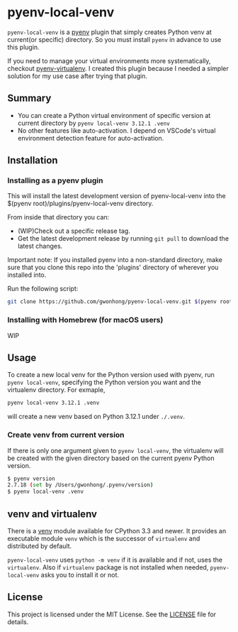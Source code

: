 # pyenv-local-venv

`pyenv-local-venv` is a [pyenv](https://github.com/pyenv/pyenv) plugin that simply creates Python venv at current(or specific) directory. So you must install `pyenv` in advance to use this plugin.

If you need to manage your virtual environments more systematically, checkout [pyenv-virtualenv](https://github.com/pyenv/pyenv-virtualenv). I created this plugin because I needed a simpler solution for my use case after trying that plugin.

## Summary

- You can create a Python virtual environment of specific version at current directory by `pyenv local-venv 3.12.1 .venv`
- No other features like auto-activation. I depend on VSCode's virtual environment detection feature for auto-activation.

## Installation

### Installing as a pyenv plugin

This will install the latest development version of pyenv-local-venv into the $(pyenv root)/plugins/pyenv-local-venv directory.

From inside that directory you can:

- (WIP)Check out a specific release tag.
- Get the latest development release by running `git pull` to download the latest changes.

Important note: If you installed pyenv into a non-standard directory, make sure that you clone this repo into the 'plugins' directory of wherever you installed into.

Run the following script:

```bash
git clone https://github.com/gwonhong/pyenv-local-venv.git $(pyenv root)/plugins/pyenv-local-venv
```

### Installing with Homebrew (for macOS users)

WIP

## Usage

To create a new local venv for the Python version used with pyenv, run `pyenv local-venv`, specifying the Python version you want and the virtualenv directory. For exmaple,

```bash
pyenv local-venv 3.12.1 .venv
```

will create a new venv based on Python 3.12.1 under `./.venv`.

### Create venv from current version

If there is only one argument given to `pyenv local-venv`, the virtualenv will be created with the given directory based on the current pyenv Python version.

```bash
$ pyenv version
2.7.18 (set by /Users/gwonhong/.pyenv/version)
$ pyenv local-venv .venv
```

## venv and virtualenv

There is a [venv](https://docs.python.org/3/library/venv.html) module available for CPython 3.3 and newer. It provides an executable module `venv` which is the successor of `virtualenv` and distributed by default.

`pyenv-local-venv` uses `python -m venv` if it is available and if not, uses the `virtualenv`. Also if `virtualenv` package is not installed when needed, `pyenv-local-venv` asks you to install it or not.

## License

This project is licensed under the MIT License. See the [LICENSE](LICENSE) file for details.
